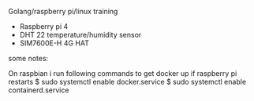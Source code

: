 Golang/raspberry pi/linux training

* Raspberry pi 4
* DHT 22 temperature/humidity sensor
* SIM7600E-H 4G HAT

some notes:

On raspbian i run following commands to get docker up if raspberry pi restarts
$ sudo systemctl enable docker.service
$ sudo systemctl enable containerd.service

